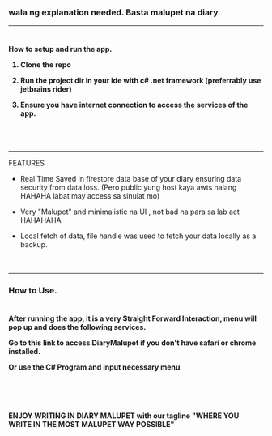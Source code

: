<marquee><h1 align="center">DIARY MALUPET</h1></marquee>
<h3>wala ng explanation needed. Basta malupet na diary</h3>

-----------------------
<h4>
        <br>
<b>How to setup and run the app.</b>

1. Clone the repo

2. Run the project dir in your ide with c# .net framework (preferrably use jetbrains rider)

3. Ensure you have internet connection to access the services of the app.
</h4>
<br><br>

--------------------

FEATURES

* Real Time Saved in firestore data base of your diary ensuring data security from data loss. (Pero public yung host kaya awts nalang HAHAHA labat may access sa sinulat mo)

* Very "Malupet" and minimalistic na UI , not bad na para sa lab act HAHAHAHA

* Local fetch of data, file handle was used to fetch your data locally as a backup.
<br><br><br>
-----------
<h3>
How to Use. 
        </h3>
<h4>
<br>
After running the app, it is a very Straight Forward Interaction, menu will pop up and does the following services.

Go to this link to access DiaryMalupet if you don't have safari or chrome installed.
<url>

Or use the C# Program and input necessary menu

<br>
<br>
<br>

ENJOY WRITING IN DIARY MALUPET
with our tagline 
"WHERE YOU WRITE IN THE MOST MALUPET WAY POSSIBLE"
</h2>
